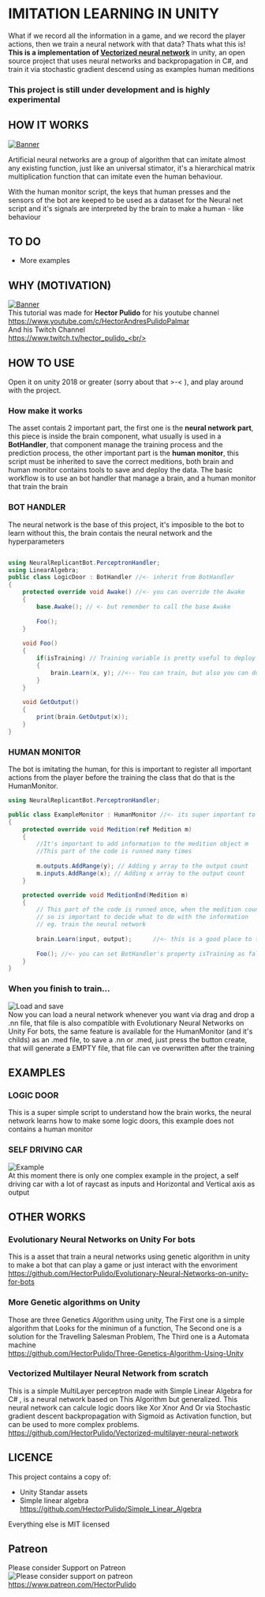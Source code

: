 # IMITATION LEARNING IN UNITY
What if we record all the information in a game, and we record the player actions, then we train a neural network with that data? Thats what this is! <b>This is a implementation of [Vectorized neural network](https://github.com/HectorPulido/Vectorized-multilayer-neural-network) </b>in unity, an open source project that uses neural networks and backpropagation in C#, and train it via stochastic gradient descend using as examples human meditions  <br/>

### This project is still under development and is highly experimental

## HOW IT WORKS
[![Banner](http://img.youtube.com/vi/nwqnGh2FiUo/0.jpg)](https://www.youtube.com/watch?v=nwqnGh2FiUo) <br/>

Artificial neural networks are a group of algorithm that can imitate almost any existing function, just like an universal stimator, it's a hierarchical matrix multiplication function that can imitate even the human behaviour.

With the human monitor script, the keys that human presses and the sensors of the bot are keeped to be used as a dataset for the Neural net script and it's signals are interpreted by the brain to make a human - like behaviour 

## TO DO
- More examples

## WHY (MOTIVATION)
[![Banner](http://img.youtube.com/vi/HRYYxJd9qiA/0.jpg)](https://www.youtube.com/watch?v=HRYYxJd9qiA) <br/>
This tutorial was made for <b>Hector Pulido</b> for his youtube channel <br/>
https://www.youtube.com/c/HectorAndresPulidoPalmar <br/>
And his Twitch Channel<br/>
https://www.twitch.tv/hector_pulido_<br/>

## HOW TO USE
Open it on unity 2018 or greater (sorry about that >-< ), and play around with the project.

### How make it works
The asset contais 2 important part, the first one is the <b>neural network part</b>, this piece is inside the brain component, what usually is used in a <b>BotHandler</b>, that component manage the training process and the prediction process, the other important part is the <b>human monitor</b>, this script must be inherited to save the correct meditions, both brain and human monitor contains tools to save and deploy the data. The basic workflow is to use an bot handler that manage a brain, and a human monitor that train the brain

### BOT HANDLER
The neural network is the base of this project, it's imposible to the bot to learn without this, the brain contais the neural network and the hyperparameters
```csharp

using NeuralReplicantBot.PerceptronHandler;
using LinearAlgebra;
public class LogicDoor : BotHandler //<- inherit from BotHandler
{
	protected override void Awake() //<- you can override the Awake
	{
		base.Awake(); // <- but remember to call the base Awake
	
		Foo();		
	}
	
	void Foo()
	{
		if(isTraining) // Training variable is pretty useful to deploy
		{
			brain.Learn(x, y); //<-- You can train, but also you can do it in the HumanMonitor.
		}
	}
	
	void GetOutput()
	{
		print(brain.GetOutput(x));
	}
}

```
### HUMAN MONITOR 
The bot is imitating the human, for this is important to register all important actions from the player before the training the class that do that is the HumanMonitor.
```csharp
using NeuralReplicantBot.PerceptronHandler;

public class ExampleMonitor : HumanMonitor //<- its super important to inherit from HumanMonitor
{
	protected override void Medition(ref Medition m)
	{          
		//It's important to add information to the medition object m
		//This part of the code is runned many times 
		
		m.outputs.AddRange(y); // Adding y array to the output count
		m.inputs.AddRange(x); // Adding x array to the output count
	}

	protected override void MeditionEnd(Medition m)
	{
		// This part of the code is runned once, when the medition count is over
		// so is important to decide what to do with the information 
		// eg. train the neural network
		
		brain.Learn(input, output);      //<- this is a good place to train the brain      
		
		Foo(); //<- you can set BotHandler's property isTraining as false
	}
}
```

### When you finish to train...
![Load and save](/Images/Load%20and%20save.JPG) <br/>
Now you can load a neural network whenever you want via drag and drop a .nn file, that file is also compatible with Evolutionary Neural Networks on Unity For bots, the same feature is available for the HumanMonitor (and it's childs) as an .med file, to save a .nn or .med, just press the button create, that will generate a EMPTY file, that file can ve overwritten after the training

## EXAMPLES

### LOGIC DOOR 
This is a super simple script to understand how the brain works, the neural network learns how to make some logic doors, this example does not contains a human monitor

### SELF DRIVING CAR
![Example](/Images/ExampleImage.gif) <br/>
At this moment there is only one complex example in the project, a self driving car with a lot of raycast as inputs and Horizontal and Vertical axis as output

## OTHER WORKS 
### Evolutionary Neural Networks on Unity For bots
This is a asset that train a neural networks using genetic algorithm in unity to make a bot that can play a game or just interact with the envoriment <br/>
https://github.com/HectorPulido/Evolutionary-Neural-Networks-on-unity-for-bots
### More Genetic algorithms on Unity
Those are three Genetics Algorithm using unity, The First one is a simple algorithm that Looks for the minimun of a function, The Second one is a solution for the Travelling Salesman Problem, The Third one is a Automata machine <br/>
https://github.com/HectorPulido/Three-Genetics-Algorithm-Using-Unity
### Vectorized Multilayer Neural Network from scratch
This is a simple MultiLayer perceptron made with Simple Linear Algebra for C# , is a neural network based on This Algorithm but generalized. This neural network can calcule logic doors like Xor Xnor And Or via Stochastic gradient descent backpropagation with Sigmoid as Activation function, but can be used to more complex problems. <br/>
https://github.com/HectorPulido/Vectorized-multilayer-neural-network

## LICENCE
This project contains a copy of:
* Unity Standar assets
* Simple linear algebra https://github.com/HectorPulido/Simple_Linear_Algebra

Everything else is MIT licensed

## Patreon
Please consider Support on Patreon<br/>
![Please consider support on patreon](/Images/Patreon.png)<br/>
https://www.patreon.com/HectorPulido
